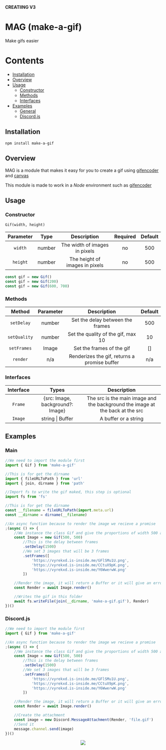 
**CREATIING V3**

# MAG (make-a-gif)

Make gifs easier

# Contents

-   [Installation](#installation)
-   [Overview](#overview)
-   [Usage](#usage)
    -   [Constructor](#constructor)
    -   [Methods](#methods)
    -   [Interfaces](#interfaces)
-   [Examples](#expamples)
    -   [General](#main)
    -   [Discord.js](#discord.js)

## Installation

```
npm install make-a-gif
```

## Overview

MAG is a module that makes it easy for you to create a gif using [gifencoder](https://www.npmjs.com/package/gifencoder) and [canvas](https://www.npmjs.com/package/canvas)

This module is made to work in a _Node_ environment such as [gifencoder](https://www.npmjs.com/package/gifencoder)

## Usage

### Constructor

`Gif(width, height)`

| Parameter |  Type  |          Description           | Required | Default |
| :-------: | :----: | :----------------------------: | :------: | :-----: |
|  `width`  | number | The width of images in pixels  |    no    |   500   |
| `height`  | number | The height of images in pixels |    no    |   500   |

```js
const gif = new Gif()
const gif = new Gif(200)
const gif = new Gif(600, 700)
```

### Methods

|    Method    | Parameter |                 Description                  | Default |
| :----------: | :-------: | :------------------------------------------: | :-----: |
|  `setDelay`  |  number   |       Set the delay between the frames       |   500   |
| `setQuality` |  number   |      Set the quality of the gif, max 10      |   10    |
| `setFrames`  |   Image   |          Set the frames of the gif           |   []    |
|   `render`   |    n/a    | Renderizes the gif, returns a promise buffer |   n/a   |

### Interfaces

| Interface |               Types               |                                  Description                                  |
| :-------: | :-------------------------------: | :---------------------------------------------------------------------------: |
|  `Frame`  | \{src: Image, background?: Image} | The src is the main image and the background the image at the back at the src |
|  `Image`  |         string \| Buffer          |                             A buffer or a string                              |

## Examples

### Main

```js
//We need to import the module first
import { Gif } from 'make-a-gif'

//This is for get the dirname
import { fileURLToPath } from 'url'
import { join, dirname } from 'path'

//Import fs to write the gif maked, this step is optional
import fs from 'fs'

//This is for get the dirname
const __filename = fileURLToPath(import.meta.url)
const __dirname = dirname(__filename)

//An async function because to render the image we recieve a promise
;(async () => {
	//We instance the class Gif and give the proportions of width 500 and height 500
	const Image = new Gif(500, 500)
		//This is the delay between frames
		.setDelay(1500)
		//We set 3 images that will be 3 frames
		.setFrames([
			'https://vyrekxd.is-inside.me/GFlSMu1U.png',
			'https://vyrekxd.is-inside.me/CCtuX9pK.png',
			'https://vyrekxd.is-inside.me/Y6WwerwW.png'
		])

	//Render the image, it will return a Buffer or it will give an error if anything goes wrong
	const Render = await Image.render()

	//Writes the gif in this folder
	await fs.writeFile(join(__dirname, 'make-a-gif.gif'), Render)
})()
```

### Discord.js

```js
//We need to import the module first
import { Gif } from 'make-a-gif'

//An async function because to render the image we recieve a promise
;(async () => {
	//We instance the class Gif and give the proportions of width 500 and height 500
	const Image = new Gif(500, 500)
		//This is the delay between frames
		.setDelay(1500)
		//We set 3 images that will be 3 frames
		.setFrames([
			'https://vyrekxd.is-inside.me/GFlSMu1U.png',
			'https://vyrekxd.is-inside.me/CCtuX9pK.png',
			'https://vyrekxd.is-inside.me/Y6WwerwW.png'
		])

	//Render the image, it will return a Buffer or it will give an error if anything goes wrong
	const Render = await Image.render()

	//Create the attachment
	const image = new Discord.MessageAttachment(Render, 'file.gif')
	//Send it
	message.channel.send(image)
})()
```

<p align="center">
<img src="https://vyrekxd.is-inside.me/mAFsuW8O.gif" />
</p>
